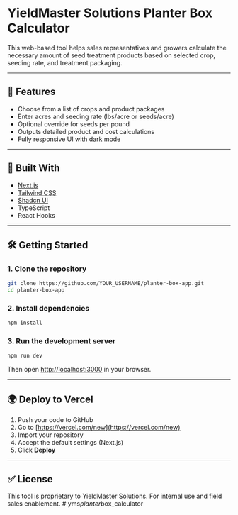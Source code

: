 # YieldMaster Solutions Planter Box Calculator

This web-based tool helps sales representatives and growers calculate the necessary amount of seed treatment products based on selected crop, seeding rate, and treatment packaging.

---

## 🚀 Features

- Choose from a list of crops and product packages
- Enter acres and seeding rate (lbs/acre or seeds/acre)
- Optional override for seeds per pound
- Outputs detailed product and cost calculations
- Fully responsive UI with dark mode

---

## 🧱 Built With

- [Next.js](https://nextjs.org/)
- [Tailwind CSS](https://tailwindcss.com/)
- [Shadcn UI](https://ui.shadcn.com/)
- TypeScript
- React Hooks

---

## 🛠 Getting Started

### 1. Clone the repository

```bash
git clone https://github.com/YOUR_USERNAME/planter-box-app.git
cd planter-box-app
```

### 2. Install dependencies

```bash
npm install
```

### 3. Run the development server

```bash
npm run dev
```

Then open [http://localhost:3000](http://localhost:3000) in your browser.

---

## 🌍 Deploy to Vercel

1. Push your code to GitHub
2. Go to [https://vercel.com/new](https://vercel.com/new)
3. Import your repository
4. Accept the default settings (Next.js)
5. Click **Deploy**

---

## ✅ License

This tool is proprietary to YieldMaster Solutions. For internal use and field sales enablement.
#   y m s _ p l a n t e r _ b o x _ c a l c u l a t o r  
 